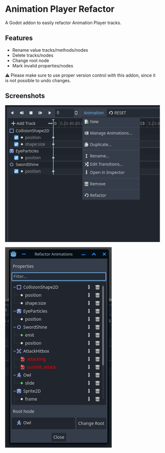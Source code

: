 # Animation Player Refactor
A Godot addon to easily refactor Animation Player tracks.


## Features
 - Rename value tracks/methods/nodes
 - Delete tracks/nodes
 - Change root node
 - Mark invalid properties/nodes

⚠️ Please make sure to use proper version control with this addon, since it is not possible to undo changes.

## Screenshots

![New menu option](screenshots/new-menu-option.png)

![Refactor dialogue](screenshots/refactor-dialogue.png)

